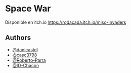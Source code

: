 # Space War

Disponible en itch.io https://rodacada.itch.io/miso-invaders

## Authors

- [@danicastel](https://www.github.com/danicastel)
- [@casc3798](https://www.github.com/casc3798)
- [@Roberto-Parra](https://www.github.com/Roberto-Parra)
- [@ID-Chacon](https://www.github.com/ID-Chacon)
